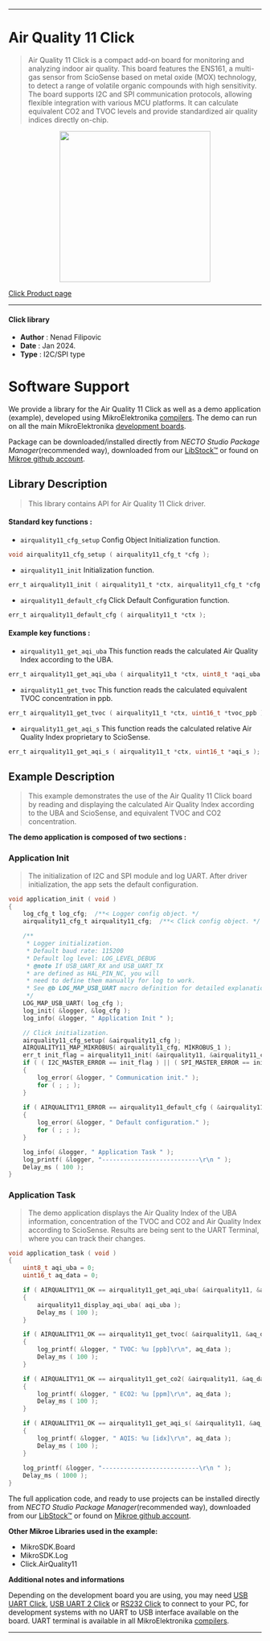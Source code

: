 
---
# Air Quality 11 Click

> Air Quality 11 Click is a compact add-on board for monitoring and analyzing indoor air quality. This board features the ENS161, a multi-gas sensor from ScioSense based on metal oxide (MOX) technology, to detect a range of volatile organic compounds with high sensitivity. The board supports I2C and SPI communication protocols, allowing flexible integration with various MCU platforms. It can calculate equivalent CO2 and TVOC levels and provide standardized air quality indices directly on-chip.

<p align="center">
  <img src="https://download.mikroe.com/images/click_for_ide/airquality11_click.png" height=300px>
</p>

[Click Product page](https://www.mikroe.com/air-quality-11-click)

---


#### Click library

- **Author**        : Nenad Filipovic
- **Date**          : Jan 2024.
- **Type**          : I2C/SPI type


# Software Support

We provide a library for the Air Quality 11 Click
as well as a demo application (example), developed using MikroElektronika
[compilers](https://www.mikroe.com/necto-studio).
The demo can run on all the main MikroElektronika [development boards](https://www.mikroe.com/development-boards).

Package can be downloaded/installed directly from *NECTO Studio Package Manager*(recommended way), downloaded from our [LibStock&trade;](https://libstock.mikroe.com) or found on [Mikroe github account](https://github.com/MikroElektronika/mikrosdk_click_v2/tree/master/clicks).

## Library Description

> This library contains API for Air Quality 11 Click driver.

#### Standard key functions :

- `airquality11_cfg_setup` Config Object Initialization function.
```c
void airquality11_cfg_setup ( airquality11_cfg_t *cfg );
```

- `airquality11_init` Initialization function.
```c
err_t airquality11_init ( airquality11_t *ctx, airquality11_cfg_t *cfg );
```

- `airquality11_default_cfg` Click Default Configuration function.
```c
err_t airquality11_default_cfg ( airquality11_t *ctx );
```

#### Example key functions :

- `airquality11_get_aqi_uba` This function reads the calculated Air Quality Index according to the UBA.
```c
err_t airquality11_get_aqi_uba ( airquality11_t *ctx, uint8_t *aqi_uba );
```

- `airquality11_get_tvoc` This function reads the calculated equivalent TVOC concentration in ppb.
```c
err_t airquality11_get_tvoc ( airquality11_t *ctx, uint16_t *tvoc_ppb );
```

- `airquality11_get_aqi_s` This function reads the calculated relative Air Quality Index proprietary to ScioSense.
```c
err_t airquality11_get_aqi_s ( airquality11_t *ctx, uint16_t *aqi_s );
```

## Example Description

> This example demonstrates the use of the Air Quality 11 Click board 
> by reading and displaying the calculated Air Quality Index according to the UBA and ScioSense, 
> and equivalent TVOC and CO2 concentration.

**The demo application is composed of two sections :**

### Application Init

> The initialization of I2C and SPI module and log UART.
> After driver initialization, the app sets the default configuration.

```c
void application_init ( void )
{
    log_cfg_t log_cfg;  /**< Logger config object. */
    airquality11_cfg_t airquality11_cfg;  /**< Click config object. */

    /** 
     * Logger initialization.
     * Default baud rate: 115200
     * Default log level: LOG_LEVEL_DEBUG
     * @note If USB_UART_RX and USB_UART_TX 
     * are defined as HAL_PIN_NC, you will 
     * need to define them manually for log to work. 
     * See @b LOG_MAP_USB_UART macro definition for detailed explanation.
     */
    LOG_MAP_USB_UART( log_cfg );
    log_init( &logger, &log_cfg );
    log_info( &logger, " Application Init " );

    // Click initialization.
    airquality11_cfg_setup( &airquality11_cfg );
    AIRQUALITY11_MAP_MIKROBUS( airquality11_cfg, MIKROBUS_1 );
    err_t init_flag = airquality11_init( &airquality11, &airquality11_cfg );
    if ( ( I2C_MASTER_ERROR == init_flag ) || ( SPI_MASTER_ERROR == init_flag ) )
    {
        log_error( &logger, " Communication init." );
        for ( ; ; );
    }
    
    if ( AIRQUALITY11_ERROR == airquality11_default_cfg ( &airquality11 ) )
    {
        log_error( &logger, " Default configuration." );
        for ( ; ; );
    }

    log_info( &logger, " Application Task " );
    log_printf( &logger, "---------------------------\r\n " );
    Delay_ms ( 100 );
}
```

### Application Task

> The demo application displays the Air Quality Index of the UBA information,
> concentration of the TVOC and CO2 and Air Quality Index according to ScioSense.
> Results are being sent to the UART Terminal, where you can track their changes.

```c
void application_task ( void )
{
    uint8_t aqi_uba = 0;
    uint16_t aq_data = 0;

    if ( AIRQUALITY11_OK == airquality11_get_aqi_uba( &airquality11, &aqi_uba ) )
    {
        airquality11_display_aqi_uba( aqi_uba );
        Delay_ms ( 100 );
    }

    if ( AIRQUALITY11_OK == airquality11_get_tvoc( &airquality11, &aq_data ) )
    {
        log_printf( &logger, " TVOC: %u [ppb]\r\n", aq_data );
        Delay_ms ( 100 );
    }

    if ( AIRQUALITY11_OK == airquality11_get_co2( &airquality11, &aq_data ) )
    {
        log_printf( &logger, " ECO2: %u [ppm]\r\n", aq_data );
        Delay_ms ( 100 );
    }

    if ( AIRQUALITY11_OK == airquality11_get_aqi_s( &airquality11, &aq_data ) )
    {
        log_printf( &logger, " AQIS: %u [idx]\r\n", aq_data );
        Delay_ms ( 100 );
    }
	
    log_printf( &logger, "---------------------------\r\n " );
    Delay_ms ( 1000 );
}
```

The full application code, and ready to use projects can be installed directly from *NECTO Studio Package Manager*(recommended way), downloaded from our [LibStock&trade;](https://libstock.mikroe.com) or found on [Mikroe github account](https://github.com/MikroElektronika/mikrosdk_click_v2/tree/master/clicks).

**Other Mikroe Libraries used in the example:**

- MikroSDK.Board
- MikroSDK.Log
- Click.AirQuality11

**Additional notes and informations**

Depending on the development board you are using, you may need
[USB UART Click](https://www.mikroe.com/usb-uart-click),
[USB UART 2 Click](https://www.mikroe.com/usb-uart-2-click) or
[RS232 Click](https://www.mikroe.com/rs232-click) to connect to your PC, for
development systems with no UART to USB interface available on the board. UART
terminal is available in all MikroElektronika
[compilers](https://shop.mikroe.com/compilers).

---

